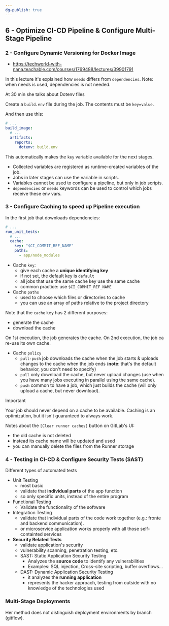 ```yaml
---
dg-publish: true
---
```

## 6 - Optimize CI-CD Pipeline & Configure Multi-Stage Pipeline

### 2 - Configure Dynamic Versioning for Docker Image

- <https://techworld-with-nana.teachable.com/courses/1769488/lectures/39901791>

In this lecture it's explained how `needs` differs from `dependencies`. Note: when needs is used, dependencies is not needed.

At 30 min she talks about Dotenv files

Create a `build.env` file during the job. The contents must be `key=value`.

And then use this:
```yaml
# ...
build_image:
  # ...
  artifacts:
    reports:
      dotenv: build.env
```

This automatically makes the `key` variable available for the next stages.

- Collected variables are registered as runtime-created variables of the job.
- Jobs in later stages can use the variable in scripts.
- Variables cannot be used to configure a pipeline, but only in job scripts.
- `dependencies` or `needs` keywords can be used to control which jobs receive these env vars.


### 3 - Configure Caching to speed up Pipeline execution

In the first job that downloads dependencies:

```yaml
# ...
run_unit_tests:
  # ...
  cache:
    key: "$CI_COMMIT_REF_NAME"
    paths:
      - app/node_modules
```

- Cache `key`:
    - give each cache a **unique identifying key**
    - if not set, the default key is `default`
    - all jobs that use the same cache key use the same cache
    - common practice: use `$CI_COMMIT_REF_NAME`
- Cache `paths`
    - used to choose which files or directories to cache
    - you can use an array of paths relative to the project directory

Note that the `cache` key has 2 different purposes:

- generate the cache
- download the cache

On 1st execution, the job generates the cache. On 2nd execution, the job ca re-use its own cache.

- Cache `policy`
    - `pull-push` job downloads the cache when the job starts & uploads changes to the cache when the job ends (**note**: that's the default behavior, you don't need to specify)
    - `pull` only download the cache, but never upload changes (use when you have many jobs executing in parallel using the same cache).
    - `push` common to have a job, which just builds the cache (will only upload a cache, but never download).

> [!IMPORTANT]
> 
> Your job should never depend on a cache to be available. Caching is an optimization, but it isn't guaranteed to always work.

Notes about the `[Clear runner caches]` button on GitLab's UI:

- the old cache is not deleted
- instead its cache name will be updated and used
- you can manually delete the files from the Runner storage


### 4 - Testing in CI-CD & Configure Security Tests (SAST)

Different types of automated tests

- Unit Testing
    - most basic
    - validate that **individual parts** of the app function
    - so only specific units, instead of the entire program
- Functional Testing
    - Validate the functionality of the software
- Integration Testing
    - validate that individual parts of the code work together (e.g.: fronte and backend communication).
    - or microservice application works properly with all those self-containted services
- **Security Related Tests**
    - validate application's security
    - vulnerability scanning, penetration testing, etc.
    - SAST: Static Application Security Testing
        - Analyzes the **source code** to identify any vulnerabilities
        - Examples: SQL injection, Cross-site scripting, buffer overflows...
    - DAST: Dynamic Application Security Testing
        - it analyzes the **running application**
        - represents the hacker approach, testing from outside with no knowledge of the technologies used

### Multi-Stage Deployments

Her method does not distinguish deployment environments by branch (gitflow).

